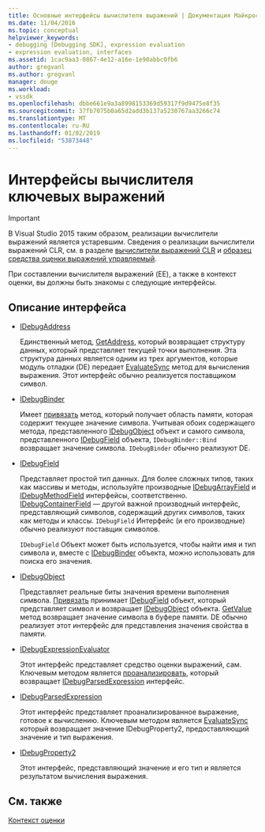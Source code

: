 ```yaml
---
title: Основные интерфейсы вычислителя выражений | Документация Майкрософт
ms.date: 11/04/2016
ms.topic: conceptual
helpviewer_keywords:
- debugging [Debugging SDK], expression evaluation
- expression evaluation, interfaces
ms.assetid: 1cac9aa3-0867-4e12-a16e-1e90abbc0fb6
author: gregvanl
ms.author: gregvanl
manager: douge
ms.workload:
- vssdk
ms.openlocfilehash: dbbe661e9a3a8998153369d59317f9d9475e8f35
ms.sourcegitcommit: 37fb7075b0a65d2add3b137a5230767aa3266c74
ms.translationtype: MT
ms.contentlocale: ru-RU
ms.lasthandoff: 01/02/2019
ms.locfileid: "53873448"
---
```

# <a name="key-expression-evaluator-interfaces"></a>Интерфейсы вычислителя ключевых выражений
> [!IMPORTANT]
>  В Visual Studio 2015 таким образом, реализации вычислители выражений является устаревшим. Сведения о реализации вычислители выражений CLR, см. в разделе [вычислители выражений CLR](https://github.com/Microsoft/ConcordExtensibilitySamples/wiki/CLR-Expression-Evaluators) и [образец средства оценки выражений управляемый](https://github.com/Microsoft/ConcordExtensibilitySamples/wiki/Managed-Expression-Evaluator-Sample).  
  
 При составлении вычислителя выражений (EE), а также в контекст оценки, вы должны быть знакомы с следующие интерфейсы.  
  
## <a name="interface-descriptions"></a>Описание интерфейса  
  
-   [IDebugAddress](../../extensibility/debugger/reference/idebugaddress.md)  
  
     Единственный метод, [GetAddress](../../extensibility/debugger/reference/idebugaddress-getaddress.md), который возвращает структуру данных, который представляет текущей точки выполнения. Эта структура данных является одним из трех аргументов, которые модуль отладки (DE) передает [EvaluateSync](../../extensibility/debugger/reference/idebugparsedexpression-evaluatesync.md) метод для вычисления выражения. Этот интерфейс обычно реализуется поставщиком символ.  
  
-   [IDebugBinder](../../extensibility/debugger/reference/idebugbinder.md)  
  
     Имеет [привязать](../../extensibility/debugger/reference/idebugbinder-bind.md) метод, который получает область памяти, которая содержит текущее значение символа. Учитывая обоих содержащего метода, представленного [IDebugObject](../../extensibility/debugger/reference/idebugobject.md) объект и самого символа, представленного [IDebugField](../../extensibility/debugger/reference/idebugfield.md) объекта, `IDebugBinder::Bind` возвращает значение символа. `IDebugBinder` обычно реализуют DE.  
  
-   [IDebugField](../../extensibility/debugger/reference/idebugfield.md)  
  
     Представляет простой тип данных. Для более сложных типов, таких как массивы и методы, используйте производные [IDebugArrayField](../../extensibility/debugger/reference/idebugarrayfield.md) и [IDebugMethodField](../../extensibility/debugger/reference/idebugmethodfield.md) интерфейсы, соответственно. [IDebugContainerField](../../extensibility/debugger/reference/idebugcontainerfield.md) — другой важной производный интерфейс, представляющий символов, содержащий других символов, таких как методы и классы. `IDebugField` Интерфейс (и его производные) обычно реализуют поставщик символов.  
  
     `IDebugField` Объект может быть используется, чтобы найти имя и тип символа и, вместе с [IDebugBinder](../../extensibility/debugger/reference/idebugbinder.md) объекта, можно использовать для поиска его значения.  
  
-   [IDebugObject](../../extensibility/debugger/reference/idebugobject.md)  
  
     Представляет реальные биты значения времени выполнения символа. [Привязать](../../extensibility/debugger/reference/idebugbinder-bind.md) принимает [IDebugField](../../extensibility/debugger/reference/idebugfield.md) объект, который представляет символ и возвращает [IDebugObject](../../extensibility/debugger/reference/idebugobject.md) объекта. [GetValue](../../extensibility/debugger/reference/idebugobject-getvalue.md) метод возвращает значение символа в буфере памяти. DE обычно реализует этот интерфейс для представления значения свойства в памяти.  
  
-   [IDebugExpressionEvaluator](../../extensibility/debugger/reference/idebugexpressionevaluator.md)  
  
     Этот интерфейс представляет средство оценки выражений, сам. Ключевым методом является [проанализировать](../../extensibility/debugger/reference/idebugexpressionevaluator-parse.md), который возвращает [IDebugParsedExpression](../../extensibility/debugger/reference/idebugparsedexpression.md) интерфейс.  
  
-   [IDebugParsedExpression](../../extensibility/debugger/reference/idebugparsedexpression.md)  
  
     Этот интерфейс представляет проанализированное выражение, готовое к вычислению. Ключевым методом является [EvaluateSync](../../extensibility/debugger/reference/idebugparsedexpression-evaluatesync.md) который возвращает значение IDebugProperty2, предоставляющий значение и тип выражения.  
  
-   [IDebugProperty2](../../extensibility/debugger/reference/idebugproperty2.md)  
  
     Этот интерфейс, представляющий значение и его тип и является результатом вычисления выражения.  
  
## <a name="see-also"></a>См. также  
 [Контекст оценки](../../extensibility/debugger/evaluation-context.md)